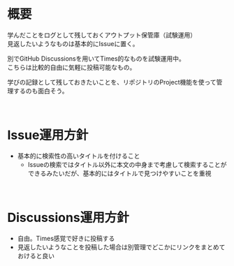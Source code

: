 # 概要
学んだことをログとして残しておくアウトプット保管庫（試験運用）  
見返したいようなものは基本的にIssueに置く。

別でGitHub Discussionsを用いてTimes的なものを試験運用中。  
こちらは比較的自由に気軽に投稿可能なもの。

学びの記録として残しておきたいことを、リポジトリのProject機能を使って管理するのも面白そう。

<br>

# Issue運用方針

- 基本的に検索性の高いタイトルを付けること
  - Issueの検索ではタイトル以外に本文の中身まで考慮して検索することができるみたいだが、基本的にはタイトルで見つけやすいことを重視

<br>

# Discussions運用方針

- 自由。Times感覚で好きに投稿する
- 見返したいようなことを投稿した場合は別管理でどこかにリンクをまとめておけると良い
